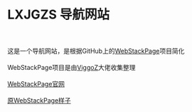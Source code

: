 LXJGZS 导航网站
===
<br><br>
这是一个导航网站，是根据GitHub上的[WebStackPage](https://github.com/WebStackPage/WebStackPage.github.io)项目简化
<br><br>
WebStackPage项目是由[ViggoZ](https://www.viggoz.com)大佬收集整理
<br><br>
[WebStackPage官网](www.webstack.cc)
<br><br>
[原WebStackPage样子](https://camo.githubusercontent.com/cd5db39ba59752822b7770d5074571fc4db1660af9066dfdb9953ff53ed7195e/687474703a2f2f7777772e776562737461636b2e63632f6173736574732f696d616765732f707265766965772e676966)

